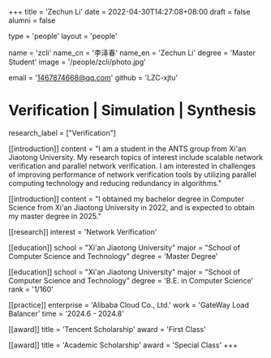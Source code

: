 +++
title = 'Zechun Li'
date = 2022-04-30T14:27:08+08:00
draft = false
alumni = false

type = 'people'
layout = 'people'

name = 'zcli'
name_cn = '李泽春'
name_en = 'Zechun Li'
degree = 'Master Student'
image = '/people/zcli/photo.jpg'

email = '1467874668@qq.com'
github = 'LZC-xjtu'

# Verification | Simulation | Synthesis
research_label = ["Verification"]

[[introduction]]
    content = "I am a student in the ANTS group from Xi'an Jiaotong University. My research topics of interest include scalable network verification and parallel network verification. I am interested in challenges of improving performance of network verification tools by utilizing parallel computing technology and reducing redundancy in algorithms."

[[introduction]]
    content = "I obtained my bachelor degree in Computer Science from Xi'an Jiaotong University in 2022, and is expected to obtain my master degree in 2025."

[[research]]
    interest = 'Network Verification'

[[education]]
    school = "Xi'an Jiaotong University"
    major = "School of Computer Science and Technology"
    degree = 'Master Degree'

[[education]]
    school = "Xi'an Jiaotong University"
    major = "School of Computer Science and Technology"
    degree = 'B.E. in Computer Science'
    rank = '1/160'

[[practice]]
    enterprise = 'Alibaba Cloud Co., Ltd.'
    work = 'GateWay Load Balancer'
    time = '2024.6 - 2024.8'

[[award]]
    title = 'Tencent Scholarship'
    award = 'First Class'

[[award]]
    title = 'Academic Scholarship'
    award = 'Special Class'
+++

